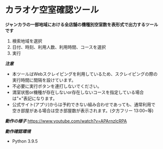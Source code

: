 # カラオケ空室確認ツール
**ジャンカラの一部地域における全店舗の機種別空室数を表形式で出力するツールです**

1. 検索地域を選択
2. 日付、時刻、利用人数、利用時間、コースを選択
3. 実行

***注意***
* 本ツールはWebスクレイピングを利用しているため、スクレイピングの際の実行時間に間隔を設けています。
* 不必要に実行ボタンを連打しないでください。
* 満室状態or機種が存在しないor存在しないコースを指定している場合は"×"表記になります。
* 公式サイト(アプリ)からは予約できない組み合わせであっても、通常利用で空き部屋がある場合は空き部屋数が表示されます。(夕方フリー 13:00~等)

***動作の様子***
https://www.youtube.com/watch?v=APArnzlcRPA

***動作確認環境***
* Python 3.9.5
